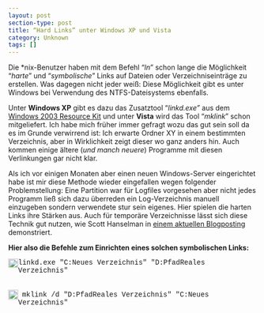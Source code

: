 ```yaml
---
layout: post
section-type: post
title: “Hard Links” unter Windows XP und Vista
category: Unknown
tags: []
---
```

<p>Die *nix-Benutzer haben mit dem Befehl “<em>ln</em>” schon lange die Möglichkeit “<em>harte</em>” und “<em>symbolische</em>” Links auf Dateien oder Verzeichniseinträge zu erstellen. Was dagegen nicht jeder weiß: Diese Möglichkeit gibt es unter Windows bei Verwendung des NTFS-Dateisystems ebenfalls.</p>  <p>Unter <strong>Windows XP</strong> gibt es dazu das Zusatztool “<i>linkd.exe” </i>aus dem <a href="http://www.microsoft.com/downloads/details.aspx?FamilyID=9d467a69-57ff-4ae7-96ee-b18c4790cffd&amp;DisplayLang=en" target="_blank">Windows 2003 Resource Kit</a> und unter <strong>Vista</strong> wird das Tool “<em>mklink</em>” schon mitgeliefert. Ich habe mich früher immer gefragt wozu das gut sein soll da es im Grunde verwirrend ist: Ich erwarte Ordner XY in einem bestimmten Verzeichnis, aber in Wirklichkeit zeigt dieser wo ganz anders hin. Auch kommen einige ältere (<em>und manch neuere</em>) Programme mit diesen Verlinkungen gar nicht klar.</p>  <p>Als ich vor einigen Monaten aber einen neuen Windows-Server eingerichtet habe ist mir diese Methode wieder eingefallen wegen folgender Problemstellung: Eine Partition war für Logfiles vorgesehen aber nicht jedes Programm ließ sich dazu überreden ein Log-Verzeichnis manuell einzugeben sondern verwendete stur sein eigenes. Hier spielen die harten Links ihre Stärken aus. Auch für temporäre Verzeichnisse lässt sich diese Technik gut nutzen, wie Scott Hanselman in <a title="" href="http://www.hanselman.com/blog/GuideToFreeingUpDiskSpaceUnderWindowsVista.aspx">einem aktuellen Blogposting</a> demonstriert.</p>  <p><strong>Hier also die Befehle zum Einrichten eines solchen symbolischen Links:</strong></p>  <p><img title="Windows XP" style="border-top-width: 0px; display: inline; border-left-width: 0px; border-bottom-width: 0px; margin-left: 0px; margin-right: 0px; border-right-width: 0px" height="18" alt="Windows XP" src="http://anheledirwp.blob.core.windows.net/wordpress/2008/10/windows_3.jpg" width="20" align="left" border="0" /> <span style="font-family: courier new">linkd.exe &quot;C:Neues Verzeichnis&quot; &quot;D:PfadReales Verzeichnis&quot;</span>     <br />    <br /></p>  <p><img title="Windows Vista" style="border-right: 0px; border-top: 0px; display: inline; margin-left: 0px; border-left: 0px; margin-right: 0px; border-bottom: 0px" height="20" alt="Windows Vista" src="http://anheledirwp.blob.core.windows.net/wordpress/2008/10/windows_vista_logo_3.jpg" width="20" align="left" border="0" />&#160; <span style="font-family: courier new">mklink /d &quot;D:PfadReales Verzeichnis&quot; &quot;C:Neues Verzeichnis&quot;</span></p>
